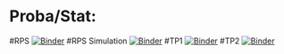 # Proba/Stat:

#RPS
[![Binder](https://mybinder.org/badge_logo.svg)](https://mybinder.org/v2/gh/BahaChouari/Proba_stat/main?filepath=RPS.py)
#RPS Simulation
[![Binder](https://mybinder.org/badge_logo.svg)](https://mybinder.org/v2/gh/BahaChouari/Proba_stat/main?filepath=RPS%20simulation.ipynb)
#TP1
[![Binder](https://mybinder.org/badge_logo.svg)](https://mybinder.org/v2/gh/BahaChouari/Proba_stat/main?filepath=TP1%20.ipynb)
#TP2
[![Binder](https://mybinder.org/badge_logo.svg)](https://mybinder.org/v2/gh/BahaChouari/Proba_stat/main?filepath=TP2.ipynb)

